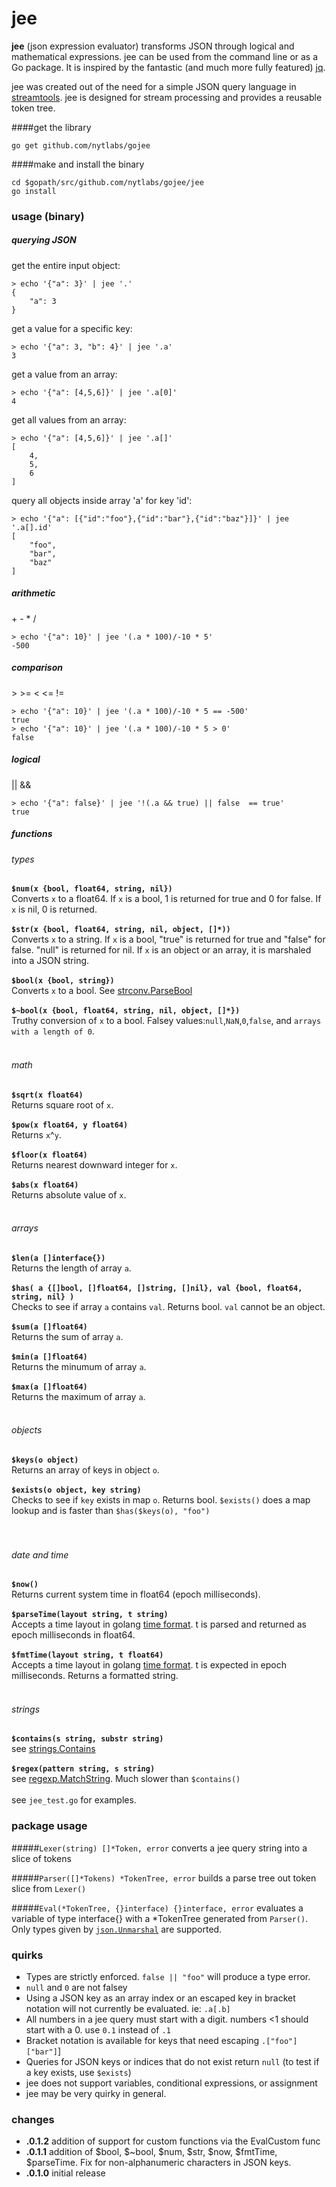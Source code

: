 # jee 
**jee** (json expression evaluator) transforms JSON  through logical and mathematical expressions. jee can be used from the command line or as a Go package. It is inspired by the fantastic (and much more fully featured) [jq]("http://stedolan.github.io/jq/"). 

jee was created out of the need for a simple JSON query language in [streamtools]("https://github.com/nytlabs/streamtools/"). jee is designed for stream processing and provides a reusable token tree. 

####get the library

    go get github.com/nytlabs/gojee

####make and install the binary

    cd $gopath/src/github.com/nytlabs/gojee/jee
    go install


### usage (binary)
##### querying JSON

get the entire input object:

    > echo '{"a": 3}' | jee '.'
    {
        "a": 3
    }

get a value for a specific key:

    > echo '{"a": 3, "b": 4}' | jee '.a'
    3

get a value from an array:

    > echo '{"a": [4,5,6]}' | jee '.a[0]'
    4

get all values from an array:

    > echo '{"a": [4,5,6]}' | jee '.a[]'
    [
        4,
        5,
        6
    ]

query all objects inside array 'a' for key 'id':

    > echo '{"a": [{"id":"foo"},{"id":"bar"},{"id":"baz"}]}' | jee '.a[].id'
    [
        "foo",
        "bar",
        "baz"
    ]


##### arithmetic 
\+ - * /

    > echo '{"a": 10}' | jee '(.a * 100)/-10 * 5'
    -500
    
##### comparison 
\> >= < <= !=

    > echo '{"a": 10}' | jee '(.a * 100)/-10 * 5 == -500'
    true
    > echo '{"a": 10}' | jee '(.a * 100)/-10 * 5 > 0'
    false

##### logical
|| &&
    
    > echo '{"a": false}' | jee '!(.a && true) || false  == true'
    true
    
##### functions

###### types

**`$num(x {bool, float64, string, nil})`**
<br />
Converts `x` to a float64. If `x` is a bool, 1 is returned for true and 0 for false. If `x` is nil, 0 is returned. 
<br /><br />
**`$str(x {bool, float64, string, nil, object, []*))`**
<br />
Converts `x` to a string. If `x` is a bool, "true" is returned for true and "false" for false. "null" is returned for nil. If `x` is an object or an array, it is marshaled into a JSON string. 
<br /><br />
**`$bool(x {bool, string})`**
<br />
Converts `x` to a bool. See [strconv.ParseBool](http://golang.org/pkg/strconv/#ParseBool)
<br /><br />
**`$~bool(x {bool, float64, string, nil, object, []*})`**
<br />
Truthy conversion of `x` to a bool. Falsey values:`null`,`NaN`,`0`,`false`, and `arrays with a length of 0`. 
<br /><br />
###### math

**`$sqrt(x float64)`**
<br />
Returns square root of `x`.
<br /><br />
**`$pow(x float64, y float64)`**
<br />
Returns `x`^`y`.
<br /><br />
**`$floor(x float64)`**
<br />
Returns nearest downward integer for `x`.
<br /><br />
**`$abs(x float64)`**
<br />
Returns absolute value of `x`.
<br /><br />
###### arrays

**`$len(a []interface{})`**
<br />
Returns the length of array `a`. 
<br /><br />
**`$has( a {[]bool, []float64, []string, []nil}, val {bool, float64, string, nil} )`**
<br />
Checks to see if array `a` contains `val`. Returns bool. `val` cannot be an object.
<br /><br />
**`$sum(a []float64)`**
<br />
Returns the sum of array `a`.
<br /><br />
**`$min(a []float64)`**
<br />
Returns the minumum of array `a`.
<br /><br />
**`$max(a []float64)`**
<br />
Returns the maximum of array `a`.
<br /><br />
###### objects

**`$keys(o object)`**
<br />
Returns an array of keys in object `o`.
<br /><br />
**`$exists(o object, key string)`**
<br />
Checks to see if `key` exists in map `o`. Returns bool. `$exists()` does a map lookup and is faster than `$has($keys(o), "foo")`
<br /><br /><br />
###### date and time

**`$now()`**
<br />
Returns current system time in float64 (epoch milliseconds).
<br /><br />
**`$parseTime(layout string, t string)`**
<br />
Accepts a time layout in golang [time format](http://golang.org/pkg/time/#pkg-constants). t is parsed and returned as epoch milliseconds in float64.
<br /><br />
**`$fmtTime(layout string, t float64)`**
<br />
Accepts a time layout in golang [time format](http://golang.org/pkg/time/#pkg-constants). t is expected in epoch milliseconds. Returns a formatted string. 
<br /><br />
###### strings

**`$contains(s string, substr string)`**
<br />
see [strings.Contains](http://golang.org/pkg/strings/#Contains)
<br /><br />
**`$regex(pattern string, s string)`**
<br />
see [regexp.MatchString](http://golang.org/pkg/regexp/#MatchString). Much slower than `$contains()`
<br /><br />
see `jee_test.go` for examples.

### package usage
#####`Lexer(string) []*Token, error`
converts a jee query string into a slice of tokens

#####`Parser([]*Tokens) *TokenTree, error`
builds a parse tree out token slice from `Lexer()`

#####`Eval(*TokenTree, {}interface) {}interface, error`
evaluates a variable of type interface{} with a *TokenTree generated from `Parser()`. Only types given by [`json.Unmarshal`]("http://golang.org/pkg/encoding/json/#Unmarshal") are supported.

### quirks
* Types are strictly enforced. `false || "foo"` will produce a type error.
* `null` and `0` are not falsey
* Using a JSON key as an array index or an escaped key in bracket notation will not currently be evaluated. ie: `.a[.b]`
* All numbers in a jee query must start with a digit. numbers <1 should start with a 0. use `0.1` instead of `.1`
* Bracket notation is available for keys that need escaping `.["foo"]["bar"]`]
* Queries for JSON keys or indices that do not exist return `null` (to test if a key exists, use `$exists`)
* jee does not support variables, conditional expressions, or assignment 
* jee may be very quirky in general.

### changes
- **.0.1.2** addition of support for custom functions via the EvalCustom func 
- **.0.1.1** addition of $bool, $~bool, $num, $str, $now, $fmtTime, $parseTime. Fix for non-alphanumeric characters in JSON keys. 
- **.0.1.0** initial release